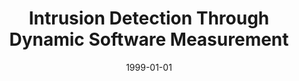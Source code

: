 ---
title: "Intrusion Detection Through Dynamic Software Measurement"
date: 1999-01-01
venue: "Proceedings of the Workshop on Intrusion Detection and Network Monitoring, Santa Clara, CA, USA, April 9-12, 1999"
paperurl: 
authors: "Sebastian G Elbaum and John C Munson"
awards: ""
---